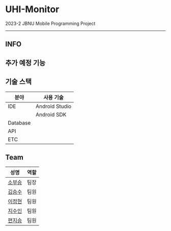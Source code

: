 # UHI-Monitor
2023-2 JBNU Mobile Programming Project

---

## INFO


## 추가 예정 기능



## 기술 스택
|분야|사용 기술|
|---|---|
|IDE| Android Studio |
|| Android SDK |
|Database|  |
|API|  |
|ETC|  |

## Team
|성명|역할|
|---|---|
|[소부승](https://github.com/bootkorea)| 팀장 |
|[김승수](https://github.com/)| 팀원 |
|[이정현](https://github.com/)| 팀원 |
|[지수인](https://github.com/)| 팀원 |
|[편지승](https://github.com/)| 팀원 |
